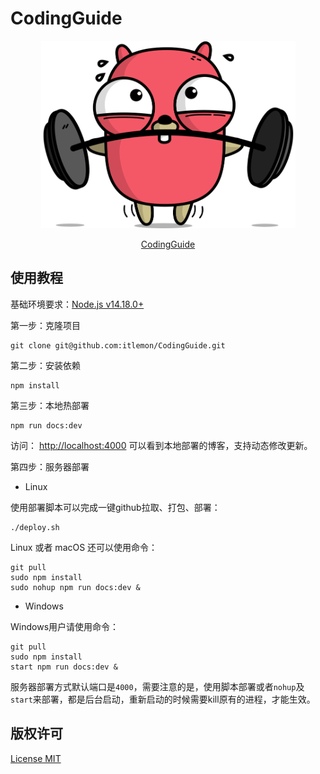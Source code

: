 # CodingGuide

<p align="center">
  <img src="./docs/.vuepress/public/images/readme.gif" height="300"  alt="CodingGuide"/>
</p>
<p align="center">
  <a href="https://codingguide.cn">CodingGuide</a>
</p>

## 使用教程

基础环境要求：[Node.js v14.18.0+](https://nodejs.org/en/)

第一步：克隆项目

```shell
git clone git@github.com:itlemon/CodingGuide.git
```

第二步：安装依赖

```shell
npm install
```

第三步：本地热部署

```shell
npm run docs:dev
```

访问： [http://localhost:4000](http://localhost:4000) 可以看到本地部署的博客，支持动态修改更新。

第四步：服务器部署

- Linux

使用部署脚本可以完成一键github拉取、打包、部署：

```shell
./deploy.sh
```

Linux 或者 macOS 还可以使用命令：

```shell
git pull
sudo npm install
sudo nohup npm run docs:dev &
```

- Windows

Windows用户请使用命令：

```shell
git pull
sudo npm install
start npm run docs:dev &
```

服务器部署方式默认端口是`4000`，需要注意的是，使用脚本部署或者`nohup`及`start`来部署，都是后台启动，重新启动的时候需要kill原有的进程，才能生效。

## 版权许可

[License MIT](LICENSE)